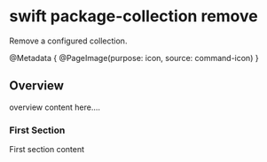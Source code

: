 # swift package-collection remove

Remove a configured collection.

@Metadata {
    @PageImage(purpose: icon, source: command-icon)
}

## Overview

overview content here....

### First Section

First section content
